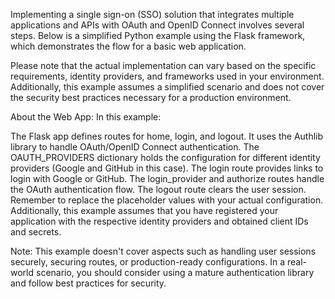 Implementing a single sign-on (SSO) solution that integrates multiple applications and APIs with OAuth and OpenID Connect involves several steps. Below is a simplified Python example using the Flask framework, which demonstrates the flow for a basic web application.

Please note that the actual implementation can vary based on the specific requirements, identity providers, and frameworks used in your environment. Additionally, this example assumes a simplified scenario and does not cover the security best practices necessary for a production environment.


About the Web App:
In this example:

The Flask app defines routes for home, login, and logout.
It uses the Authlib library to handle OAuth/OpenID Connect authentication.
The OAUTH_PROVIDERS dictionary holds the configuration for different identity providers (Google and GitHub in this case).
The login route provides links to login with Google or GitHub.
The login_provider and authorize routes handle the OAuth authentication flow.
The logout route clears the user session.
Remember to replace the placeholder values with your actual configuration. Additionally, this example assumes that you have registered your application with the respective identity providers and obtained client IDs and secrets.

Note: This example doesn't cover aspects such as handling user sessions securely, securing routes, or production-ready configurations. In a real-world scenario, you should consider using a mature authentication library and follow best practices for security.